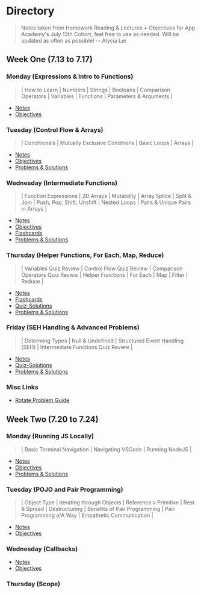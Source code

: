 # **Directory**

> Notes taken from Homework Reading & Lectures + Objectives for App Academy's July 13th Cohort, feel free to use as needed. Will be updated as often as possible!
> -- Alycia Lei

## **Week One** (7.13 to 7.17)

### **Monday** (Expressions & Intro to Functions)

> | How to Learn | Numbers | Strings | Booleans | Comparison Operators | Variables | Functions | Parameters & Arguments |

- [Notes](7.13-7.17/Monday/Notes.md)
- [Objectives](7.13-7.17/Monday/Objectives.md)

### **Tuesday** (Control Flow & Arrays)

> | Conditionals | Mutually Exclusive Conditions | Basic Loops | Arrays |

- [Notes](7.13-7.17/Tuesday/Notes.md)
- [Objectives](7.13-7.17/Tuesday/Objectives.md)
- [Problems & Solutions](7.13-7.17/Tuesday/Problem-Solutions.md)

### **Wednesday** (Intermediate Functions)

> | Function Expressions | 2D Arrays | Mutability | Array.Splice | Split & Join | Push, Pop, Shift, Unshift | Nested Loops | Pairs & Unique Pairs in Arrays |

- [Notes](7.13-7.17/Wednesday/Notes.md)
- [Objectives](7.13-7.17/Wednesday/Objectives.md)
- [Flashcards](7.13-7.17/Wednesday/Flashcards.md)
- [Problems & Solutions](7.13-7.17/Wednesday/Problem-Solutions.md)

### **Thursday** (Helper Functions, For Each, Map, Reduce)

> | Variables Quiz Review | Control Flow Quiz Review | Comparison Operators Quiz Review | Helper Functions | For Each | Map | Filter | Reduce |

- [Notes](7.13-7.17/Thursday/Notes.md)
- [Flashcards](7.13-7.17/Thursday/Flashcards.md)
- [Quiz-Solutions](7.13-7.17/Thursday/Quiz-Solutions.md)
- [Problems & Solutions](7.13-7.17/Thursday/Problem-Solutions.md)

### **Friday** (SEH Handling & Advanced Problems)

> | Determing Types | Null & Undefined | Structured Event Handling (SEH) | Intermediate Functions Quiz Review |

- [Notes](7.13-7.17/Friday/Notes.md)
- [Quiz-Solutions](7.13-7.17/Friday/Quiz-Solutions.md)
- [Problems & Solutions](7.13-7.17/Friday/Friday-Problems.md)

### **Misc Links**

- [Rotate Problem Guide](7.13-7.17/Misc/Rotate-Guide.md)

## **Week Two** (7.20 to 7.24)

### **Monday** (Running JS Locally)

> | Basic Terminal Navigation | Navigating VSCode | Running NodeJS |

- [Notes](7.20-7.24/Monday/Notes.md)
- [Objectives](7.20-7.24/Monday/Objectives.md)
- [Problems & Solutions](7.20-7.24/Monday/Problem-Set.md)

### **Tuesday** (POJO and Pair Programming)

> | Object Type | Iterating through Objects | Reference v Primitive | Rest & Spread | Destructuring | Benefits of Pair Programming | Pair Programming a/A Way | Empathetic Communication |

- [Notes](7.20-7.24/Tuesday/Notes.md)
- [Objectives](7.20-7.24/Tuesday/Objectives.md)

### **Wednesday** (Callbacks)

>

- [Notes](7.20-7.24/Wednesday/Notes.md)
- [Objectives](7.20-7.24/Wednesday/Objectives.md)

### **Thursday** (Scope)
